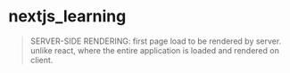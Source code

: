 # nextjs_learning

> SERVER-SIDE RENDERING: first page load to be rendered by server. unlike react, where the entire application is loaded and rendered on client.
